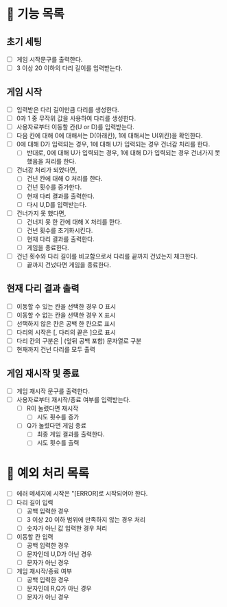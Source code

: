 # 🌉 기능 목록
## 초기 세팅
- [ ] 게임 시작문구를 출력한다.
- [ ] 3 이상 20 이하의 다리 길이를 입력받는다.
## 게임 시작
- [ ] 입력받은 다리 길이만큼 다리를 생성한다.
- [ ] 0과 1 중 무작위 값을 사용하여 다리를 생성한다.
- [ ] 사용자로부터 이동할 칸(U or D)를 입력받는다.
- [ ] 다음 칸에 대해 0에 대해서는 D(아래칸), 1에 대해서는 U(위칸)을 확인한다.
- [ ] 0에 대해 D가 입력되는 경우, 1에 대해 U가 입력되는 경우 건너감 처리를 한다.
  - [ ] 반대로, 0에 대해 U가 입력되는 경우, 1에 대해 D가 입력되는 경우 건너가지 못 했음을 처리를 한다.
- [ ] 건너감 처리가 되었다면, 
  - [ ] 건넌 칸에 대해 O 처리를 한다. 
  - [ ] 건넌 횟수를 증가한다.
  - [ ] 현재 다리 결과를 출력한다. 
  - [ ] 다시 U,D를 입력받는다.
- [ ] 건너가지 못 했다면,
  - [ ] 건너지 못 한 칸에 대해 X 처리를 한다.
  - [ ] 건넌 횟수를 초기화시킨다.
  - [ ] 현재 다리 결과를 출력한다.
  - [ ] 게임을 종료한다.
- [ ] 건넌 횟수와 다리 길이를 비교함으로서 다리를 끝까지 건넜는지 체크한다.
  - [ ] 끝까지 건넜다면 게임을 종료한다.
## 현재 다리 결과 출력
- [ ] 이동할 수 있는 칸을 선택한 경우 O 표시
- [ ] 이동할 수 없는 칸을 선택한 경우 X 표시
- [ ] 선택하지 않은 칸은 공백 한 칸으로 표시
- [ ] 다리의 시작은 [, 다리의 끝은 ]으로 표시
- [ ] 다리 칸의 구분은 | (앞뒤 공백 포함) 문자열로 구분
- [ ] 현재까지 건넌 다리를 모두 출력
## 게임 재시작 및 종료
- [ ] 게임 재시작 문구를 출력한다.
- [ ] 사용자로부터 재시작/종료 여부를 입력받는다.
  - [ ] R이 눌렸다면 재시작
    - [ ] 시도 횟수를 증가
  - [ ] Q가 눌렸다면 게임 종료
    - [ ] 최종 게임 결과를 출력한다. 
    - [ ] 시도 횟수를 출력
# 🚫 예외 처리 목록
- [ ] 에러 메세지에 시작은 "[ERROR]로 시작되어야 한다.
- [ ] 다리 길이 입력
    - [ ] 공백 입력한 경우
    - [ ] 3 이상 20 이하 범위에 만족하지 않는 경우 처리
    - [ ] 숫자가 아닌 값 입력한 경우 처리
- [ ] 이동할 칸 입력
  - [ ] 공백 입력한 경우
  - [ ] 문자인데 U,D가 아닌 경우
  - [ ] 문자가 아닌 경우
- [ ] 게임 재시작/종료 여부
  - [ ] 공백 입력한 경우
  - [ ] 문자인데 R,Q가 아닌 경우
  - [ ] 문자가 아닌 경우
